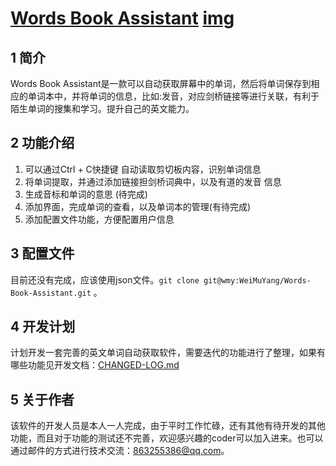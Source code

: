 # [Words Book Assistant](./)   [img](./img)  

## 1 简介 

Words Book Assistant是一款可以自动获取屏幕中的单词，然后将单词保存到相应的单词本中，并将单词的信息，比如:发音，对应剑桥链接等进行关联，有利于陌生单词的搜集和学习。提升自己的英文能力。

## 2 功能介绍  

1. 可以通过Ctrl + C快捷键 自动读取剪切板内容，识别单词信息  
2. 将单词提取，并通过添加链接担剑桥词典中，以及有道的发音 信息  
3. 生成音标和单词的意思 (待完成)  
4. 添加界面，完成单词的查看，以及单词本的管理(有待完成)  
5. 添加配置文件功能，方便配置用户信息  

## 3 配置文件  

目前还没有完成，应该使用json文件。`git clone git@wmy:WeiMuYang/Words-Book-Assistant.git` 。

## 4 开发计划 

计划开发一套完善的英文单词自动获取软件，需要迭代的功能进行了整理，如果有哪些功能见开发文档：[CHANGED-LOG.md](CHANGED-LOG.md)   

## 5 关于作者  

该软件的开发人员是本人一人完成，由于平时工作忙碌，还有其他有待开发的其他功能，而且对于功能的测试还不完善，欢迎感兴趣的coder可以加入进来。也可以通过邮件的方式进行技术交流：863255386@qq.com。  
